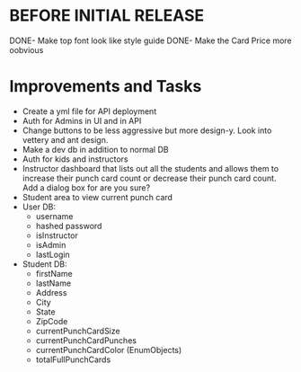 # BEFORE INITIAL RELEASE

DONE- Make top font look like style guide
DONE- Make the Card Price more oobvious

# Improvements and Tasks

- Create a yml file for API deployment
- Auth for Admins in UI and in API
- Change buttons to be less aggressive but more design-y. Look into vettery and ant design.
- Make a dev db in addition to normal DB
- Auth for kids and instructors
- Instructor dashboard that lists out all the students and allows them to increase their punch card count or decrease their punch card count. Add a dialog box for are you sure?
- Student area to view current punch card
- User DB:
  - username
  - hashed password
  - isInstructor
  - isAdmin
  - lastLogin
- Student DB:
  - firstName
  - lastName
  - Address
  - City
  - State
  - ZipCode
  - currentPunchCardSize
  - currentPunchCardPunches
  - currentPunchCardColor (EnumObjects)
  - totalFullPunchCards
